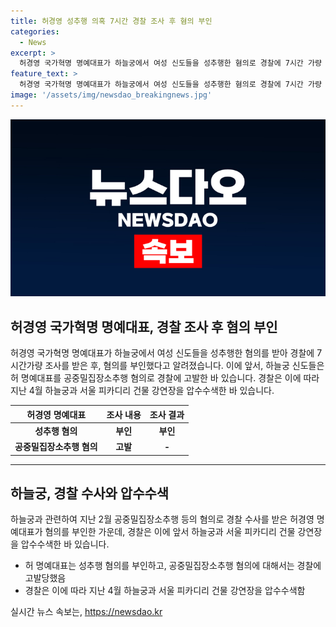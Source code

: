 ```yaml
---
title: 허경영 성추행 의혹 7시간 경찰 조사 후 혐의 부인
categories:
  - News
excerpt: >
  허경영 국가혁명 명예대표가 하늘궁에서 여성 신도들을 성추행한 혐의로 경찰에 7시간 가량 조사를 받았지만 모든 혐의를 부인했습니다. 지난 2월에 이어 신도들의 고소로 경찰이 조사를 벌이고, 4월에는 하늘궁과 피카디리 건물을 압수수색했습니다.
feature_text: >
  허경영 국가혁명 명예대표가 하늘궁에서 여성 신도들을 성추행한 혐의로 경찰에 7시간 가량 조사를 받았지만 모든 혐의를 부인했습니다. 지난 2월에 이어 신도들의 고소로 경찰이 조사를 벌이고, 4월에는 하늘궁과 피카디리 건물을 압수수색했습니다.
image: '/assets/img/newsdao_breakingnews.jpg'
---
```


<p><img src="/assets/img/newsdao_breakingnews.jpg" alt="firstkoreanews 속보" /></p>

<h2 data-ke-size="size26">허경영 국가혁명 명예대표, 경찰 조사 후 혐의 부인</h2>

<p data-ke-size="size16">허경영 국가혁명 명예대표가 하늘궁에서 여성 신도들을 성추행한 혐의를 받아 경찰에 7시간가량 조사를 받은 후, 혐의를 부인했다고 알려졌습니다. 이에 앞서, 하늘궁 신도들은 허 명예대표를 공중밀집장소추행 혐의로 경찰에 고발한 바 있습니다. 경찰은 이에 따라 지난 4월 하늘궁과 서울 피카디리 건물 강연장을 압수수색한 바 있습니다.</p>

<table>
<thead>
<tr>
<th>허경영 명예대표</th>
<th>조사 내용</th>
<th>조사 결과</th>
</tr>
</thead>
<tbody>
<tr>
<td style="text-align: center; height: 17px;"><b>성추행 혐의</b></td>
<td style="text-align: center; height: 17px;"><b>부인</b></td>
<td style="text-align: center; height: 17px;"><b>부인</b></td>
</tr>
<tr>
<td style="text-align: center; height: 17px;"><b>공중밀집장소추행 혐의</b></td>
<td style="text-align: center; height: 17px;"><b>고발</b></td>
<td style="text-align: center; height: 17px;"><b>-</b></td>
</tr>
</tbody>
</table>

 <hr>

<h2 data-ke-size="size26">하늘궁, 경찰 수사와 압수수색</h2>

<p data-ke-size="size16">하늘궁과 관련하여 지난 2월 공중밀집장소추행 등의 혐의로 경찰 수사를 받은 허경영 명예대표가 혐의를 부인한 가운데, 경찰은 이에 앞서 하늘궁과 서울 피카디리 건물 강연장을 압수수색한 바 있습니다.</p>

<ul>
<li>허 명예대표는 성추행 혐의를 부인하고, 공중밀집장소추행 혐의에 대해서는 경찰에 고발당했음</li>
<li>경찰은 이에 따라 지난 4월 하늘궁과 서울 피카디리 건물 강연장을 압수수색함</li>
</ul>
실시간 뉴스 속보는, <a href="https://newsdao.kr" rel="dofollow">https://newsdao.kr</a>


